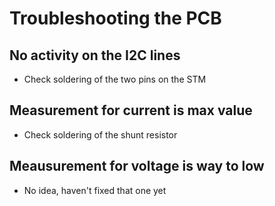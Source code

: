 # Troubleshooting the PCB

## No activity on the I2C lines
* Check soldering of the two pins on the STM

## Measurement for current is max value
* Check soldering of the shunt resistor

## Meausurement for voltage is way to low
* No idea, haven't fixed that one yet